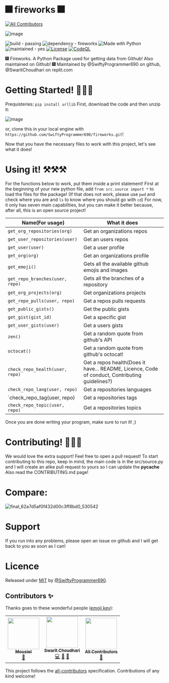 # 🎆 fireworks 🎆
<!-- ALL-CONTRIBUTORS-BADGE:START - Do not remove or modify this section -->
[![All Contributors](https://img.shields.io/badge/all_contributors-3-orange.svg?style=flat-square)](#contributors-)
<!-- ALL-CONTRIBUTORS-BADGE:END -->

![image](https://user-images.githubusercontent.com/68472469/173641512-c4836227-23bc-414b-937e-5df5ec34e855.png)

![build - passing](https://img.shields.io/badge/builds-passing-brightgreen?style=plastic&logo=github)
![dependency - fireworks](https://img.shields.io/badge/dependency-fireworks-blue?logo=python&logoColor=white&style=plastic)
![Made with Python](https://img.shields.io/badge/Python->=3.6-blue?logo=python&logoColor=white&style=plastic&logo=appveyor)
![maintained - yes](https://img.shields.io/badge/maintained-yes-blue?style=plastic&logo=replit)
[![License](https://img.shields.io/badge/License-MIT-green?style=plastic&logo=github)](#licence)
[![CodeQL](https://github.com/SwiftyProgrammer690/fireworks/actions/workflows/codeql.yml/badge.svg?branch=main)](https://github.com/SwiftyProgrammer690/fireworks/actions/workflows/codeql.yml)

🎆 Fireworks. A Python Package used for getting data from Github! Also maintained on Github! 🎆
Maintained by @SwiftyProgrammer690 on github, @SwaritChoudhari on replit.com

# Getting Started! 🚀🚀🚀

Prequisteries: `pip install urllib`
First, download the code and then unzip it:

![image](https://user-images.githubusercontent.com/68472469/173430910-b505be5e-bdab-4e12-9fa1-96bbea5397a7.png)

or, clone this in your local engine with `https://github.com/SwiftyProgrammer690/fireworks.git`!

Now that you have the necessary files to work with this project, let's see what it does!

# Using it! ⚒⚒⚒

For the functions below to work, put them inside a print statement!
First at the beginning of your new python file, add `from src.source import *` to load the files for the package! (If that does not work, please use `pwd` and check where you are and `ls` to know where you should go with `cd`)
For now, it only has seven main capabilities, but you can make it better because, after all, this is an open source project!

| Name(For usage)  | What it does |
| ------------- | ------------- |
| `get_org_repositories(org)`  | Get an organizations repos  |
| `get_user_repositories(user)`  | Get an users repos  |
| `get_user(user)` | Get a user profile |
| `get_org(org)` | Get an organizations profile |
| `get_emoji()` | Gets all the available github emojis and images |
| `get_repo_branches(user, repo)` | Gets all the branches of a repository |
| `get_org_projects(org)` | Get organizations projects |
| `get_repo_pulls(user, repo)` | Get a repos pulls requests |
| `get_public_gists()` | Get the public gists |
| `get_gist(gist_id)` | Get a specific gist |
| `get_user_gists(user)` | Get a users gists |
| `zen()` | Get a random quote from github's API |
| `octocat()` | Get a random quote from github's octocat! |
| `check_repo_health(user, repo)` | Get a repos health(Does it have... README, Licence, Code of conduct, Contributing guidelines?) |
| `check_repo_lang(user, repo)` | Get a repositories languages |
| `check_repo_tag(user, repo) | Get a repositories tags |
| `check_repo_topic(user, repo)` | Get a repositories topics |

Once you are done writing your program, make sure to run it! ;)

# Contributing! 🤝🤝🤝

We would love the extra support! Feel free to open a pull request!
To start contributing to this repo, keep in mind, the main code is in the src/source.py and I will create an alike pull request to yours so I can
update the __pycache__
Also read the CONTRIBUTING.md page!

# Compare:

![final_62a7d5af0f432d00c3ff8bd0_530542](https://user-images.githubusercontent.com/68472469/173475371-efb45b14-dcea-4c12-a998-213fd87e134f.gif)


# Support

If you run into any problems, please open an issue on github and I will get back to you as soon as I can!

# Licence

Released under [MIT](/LICENSE) by [@SwiftyProgrammer690](https://github.com/SwiftyProgrammer690).

## Contributors ✨

Thanks goes to these wonderful people ([emoji key](https://allcontributors.org/docs/en/emoji-key)):

<!-- ALL-CONTRIBUTORS-LIST:START - Do not remove or modify this section -->
<!-- prettier-ignore-start -->
<!-- markdownlint-disable -->
<table>
  <tr>
    <td align="center"><a href="https://github.com/anonymouse-cmd"><img src="https://avatars.githubusercontent.com/u/79412339?v=4?s=100" width="100px;" alt=""/><br /><sub><b>Mousie!</b></sub></a><br /><a href="#design-anonymouse-cmd" title="Design">🎨</a></td>
    <td align="center"><a href="https://my-web.swaritchoudhari.repl.co/"><img src="https://avatars.githubusercontent.com/u/68472469?v=4?s=100" width="100px;" alt=""/><br /><sub><b>Swarit Choudhari</b></sub></a><br /><a href="https://github.com/SwiftyProgrammer690/fireworks/commits?author=SwiftyProgrammer690" title="Code">💻</a> <a href="#question-SwiftyProgrammer690" title="Answering Questions">💬</a> <a href="https://github.com/SwiftyProgrammer690/fireworks/pulls?q=is%3Apr+reviewed-by%3ASwiftyProgrammer690" title="Reviewed Pull Requests">👀</a></td>
    <td align="center"><a href="https://allcontributors.org"><img src="https://avatars.githubusercontent.com/u/46410174?v=4?s=100" width="100px;" alt=""/><br /><sub><b>All Contributors</b></sub></a><br /><a href="#tool-all-contributors" title="Tools">🔧</a></td>
  </tr>
</table>

<!-- markdownlint-restore -->
<!-- prettier-ignore-end -->

<!-- ALL-CONTRIBUTORS-LIST:END -->

This project follows the [all-contributors](https://github.com/all-contributors/all-contributors) specification. Contributions of any kind welcome!

